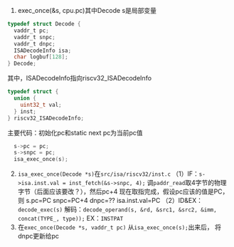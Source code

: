 1. exec_once(&s, cpu.pc)其中Decode s是局部变量
```c
typedef struct Decode {
  vaddr_t pc;
  vaddr_t snpc;
  vaddr_t dnpc;
  ISADecodeInfo isa;
  char logbuf[128];
} Decode;
```
其中，ISADecodeInfo指向riscv32_ISADecodeInfo
```c
typedef struct {
  union {
    uint32_t val;
  } inst;
} riscv32_ISADecodeInfo;
```
主要代码：初始化pc和static next pc为当前pc值
```c
  s->pc = pc;
  s->snpc = pc;
  isa_exec_once(s);
```
2. `isa_exec_once(Decode *s)`在`src/isa/riscv32/inst.c`
（1）IF：`s->isa.inst.val = inst_fetch(&s->snpc, 4);`
调`paddr_read`取4字节的物理字节（后面应该要改？），然后pc+4
现在取指完成，假设pc应该的值是PC，则
s.pc=PC
snpc=PC+4
dnpc=??
isa.inst.val=PC
（2）ID&EX：`decode_exec(s)`
解码：`decode_operand(s, &rd, &src1, &src2, &imm, concat(TYPE_, type));`
EX：`INSTPAT`
3. 在`exec_once(Decode *s, vaddr_t pc)` 从`isa_exec_once(s);`出来后，
   将dnpc更新给pc